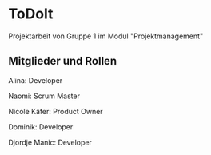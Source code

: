 # ToDoIt
Projektarbeit von Gruppe 1 im Modul "Projektmanagement"


## Mitglieder und Rollen
Alina: Developer

Naomi: Scrum Master

Nicole Käfer: Product Owner

Dominik: Developer

Djordje Manic: Developer
